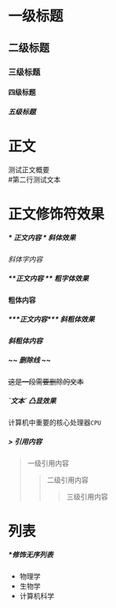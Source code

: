 # 一级标题

## 二级标题

### 三级标题

#### 四级标题

##### 五级标题

# 正文
测试正文概要<br>
\#第二行测试文本

# 正文修饰符效果

##### \* 正文内容 \*  斜体效果

*斜体字内容*

##### \*\*正文内容 \*\* 粗字体效果
**粗体内容**


##### \*\*\*正文内容\*\*\* 斜粗体效果
***斜粗体内容***

##### \~\~ 删除线 \~\~

~~这是一段需要删除的文本~~

##### \`文本\` 凸显效果

计算机中重要的核心处理器`CPU`

##### \> 引用内容
> 一级引用内容
>> 二级引用内容
>>> 三级引用内容

# 列表

##### \*修饰无序列表

* 物理学
* 生物学
* 计算机科学

